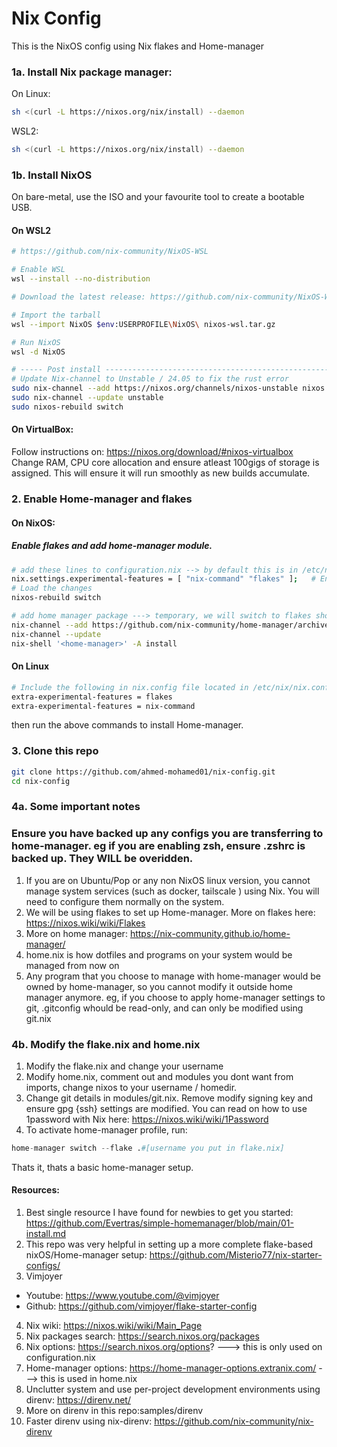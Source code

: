 # Nix Config

This is the NixOS config using Nix flakes and Home-manager

### 1a. Install Nix package manager:
On Linux:
```bash
sh <(curl -L https://nixos.org/nix/install) --daemon
```
WSL2:
```bash
sh <(curl -L https://nixos.org/nix/install) --daemon
```

### 1b. Install NixOS

On bare-metal, use the ISO and your favourite tool to create a bootable USB.
#### On WSL2
```bash
# https://github.com/nix-community/NixOS-WSL

# Enable WSL
wsl --install --no-distribution

# Download the latest release: https://github.com/nix-community/NixOS-WSL/releases

# Import the tarball
wsl --import NixOS $env:USERPROFILE\NixOS\ nixos-wsl.tar.gz

# Run NixOS
wsl -d NixOS

# ----- Post install ---------------------------------------------------------------#
# Update Nix-channel to Unstable / 24.05 to fix the rust error
sudo nix-channel --add https://nixos.org/channels/nixos-unstable nixos
sudo nix-channel --update unstable
sudo nixos-rebuild switch

```

#### On VirtualBox:
Follow instructions on: https://nixos.org/download/#nixos-virtualbox
Change RAM, CPU core allocation and ensure atleast 100gigs of storage is assigned. This will ensure it will run smoothly as new builds accumulate.

### 2. Enable Home-manager and flakes
#### On NixOS:
##### Enable flakes and add home-manager module.
```bash
# add these lines to configuration.nix --> by default this is in /etc/nixos/configuration.nix
nix.settings.experimental-features = [ "nix-command" "flakes" ];   # Enable flakes and Home-Manager
# Load the changes
nixos-rebuild switch

# add home manager package ---> temporary, we will switch to flakes shortly. 
nix-channel --add https://github.com/nix-community/home-manager/archive/master.tar.gz home-manager
nix-channel --update
nix-shell '<home-manager>' -A install

```
#### 

#### On Linux
```bash
# Include the following in nix.config file located in /etc/nix/nix.config
extra-experimental-features = flakes
extra-experimental-features = nix-command
```
then run the above commands to install Home-manager. 

### 3. Clone this repo
```bash
git clone https://github.com/ahmed-mohamed01/nix-config.git
cd nix-config
```
### 4a. Some important notes

### Ensure you have backed up any configs you are transferring to home-manager. eg if you are enabling zsh, ensure .zshrc is backed up. They WILL be overidden.
1. If you are on Ubuntu/Pop or any non NixOS linux version, you cannot manage system services (such as docker, tailscale ) using Nix. You will need to configure them normally on the system. 
2. We will be using flakes to set up Home-manager. More on flakes here: https://nixos.wiki/wiki/Flakes
3. More on home manager: https://nix-community.github.io/home-manager/
4. home.nix is how dotfiles and programs on your system would be managed from now on 
5. Any program that you choose to manage with home-manager would be owned by home-manager, so you cannot modify it outside home manager anymore. eg, if you choose to apply home-manager settings to git, .gitconfig whould be read-only, and can only be modified using git.nix

### 4b. Modify the flake.nix and home.nix
1. Modify the flake.nix and change your username
2. Modify home.nix, comment out and modules you dont want from imports, change nixos to your username / homedir.
3. Change git details in modules/git.nix. Remove modify signing key and ensure gpg {ssh} settings are modified. You can read on how to use 1password with Nix here: https://nixos.wiki/wiki/1Password
3. To activate home-manager profile, run:
```nix
home-manager switch --flake .#[username you put in flake.nix]
```

Thats it, thats a basic home-manager setup. 


#### Resources:
1. Best single resource I have found for newbies to get you started: https://github.com/Evertras/simple-homemanager/blob/main/01-install.md
2. This repo was very helpful in setting up a more complete flake-based nixOS/Home-manager setup: https://github.com/Misterio77/nix-starter-configs/
3. Vimjoyer
 - Youtube: https://www.youtube.com/@vimjoyer
 - Github: https://github.com/vimjoyer/flake-starter-config
4. Nix wiki: https://nixos.wiki/wiki/Main_Page
5. Nix packages search: https://search.nixos.org/packages
6. Nix options: https://search.nixos.org/options? ---> this is only used on configuration.nix
7. Home-manager options: https://home-manager-options.extranix.com/  ---> this is used in home.nix
8. Unclutter system and use per-project development environments using direnv: https://direnv.net/
9. More on direnv in this repo:samples/direnv
10. Faster direnv using nix-direnv: https://github.com/nix-community/nix-direnv